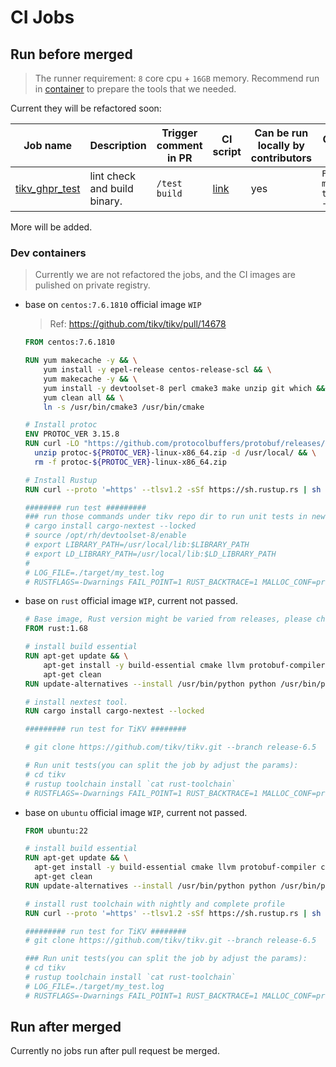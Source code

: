 CI Jobs
===

## Run before merged

> The runner requirement: `8` core cpu + `16GB` memory.
> Recommend run in [container](#dev-containers) to prepare the tools that we needed.


Current they will be refactored soon:

| Job name                                                      | Description                  | Trigger comment in PR | CI script                                                | Can be run locally by contributors | Core Instructions to run locally                       | Runner resouce requirement |
| ------------------------------------------------------------- | ---------------------------- | --------------------- | -------------------------------------------------------- | ---------------------------------- | ------------------------------------------------------ | -------------------------- |
| [tikv_ghpr_test](/jenkins/jobs/ci/tikv/tikv/ghpr_test.groovy) | lint check and build binary. | `/test build`         | [link](/jenkins/pipelines/ci/tikv/tikv_ghpr_test.groovy) | yes                                | `FAIL_POINT=1=1 make test_with_nextest -j <cpu-cores>` | 8 core cpu, 16GB memory    |

More will be added.

### Dev containers

> Currently we are not refactored the jobs, and the CI images are pulished on private registry.

- base on `centos:7.6.1810` official image `WIP`
  > Ref: https://github.com/tikv/tikv/pull/14678
  ```Dockerfile
  FROM centos:7.6.1810

  RUN yum makecache -y && \
      yum install -y epel-release centos-release-scl && \
      yum makecache -y && \
      yum install -y devtoolset-8 perl cmake3 make unzip git which && \
      yum clean all && \
      ln -s /usr/bin/cmake3 /usr/bin/cmake

  # Install protoc
  ENV PROTOC_VER 3.15.8
  RUN curl -LO "https://github.com/protocolbuffers/protobuf/releases/download/v${PROTOC_VER}/protoc-${PROTOC_VER}-linux-x86_64.zip" && \
    unzip protoc-${PROTOC_VER}-linux-x86_64.zip -d /usr/local/ && \
    rm -f protoc-${PROTOC_VER}-linux-x86_64.zip

  # Install Rustup
  RUN curl --proto '=https' --tlsv1.2 -sSf https://sh.rustup.rs | sh -s -- --profile complete --default-toolchain none -y  

  ######## run test #########
  ### run those commands under tikv repo dir to run unit tests in new terminal to reload your PATH environment variable:
  # cargo install cargo-nextest --locked
  # source /opt/rh/devtoolset-8/enable
  # export LIBRARY_PATH=/usr/local/lib:$LIBRARY_PATH
  # export LD_LIBRARY_PATH=/usr/local/lib:$LD_LIBRARY_PATH
  #
  # LOG_FILE=./target/my_test.log
  # RUSTFLAGS=-Dwarnings FAIL_POINT=1 RUST_BACKTRACE=1 MALLOC_CONF=prof:true,prof_active:false CI=1 make test
  ```

- base on `rust` official image `WIP`, current not passed.
    ```Dockerfile
    # Base image, Rust version might be varied from releases, please check the Cargo.toml before setting the correct version.
    FROM rust:1.68

    # install build essential
    RUN apt-get update && \
        apt-get install -y build-essential cmake llvm protobuf-compiler python3 && \
        apt-get clean
    RUN update-alternatives --install /usr/bin/python python /usr/bin/python3 1

    # install nextest tool.
    RUN cargo install cargo-nextest --locked

    ######### run test for TiKV ########

    # git clone https://github.com/tikv/tikv.git --branch release-6.5  

    # Run unit tests(you can split the job by adjust the params):
    # cd tikv
    # rustup toolchain install `cat rust-toolchain`
    # RUSTFLAGS=-Dwarnings FAIL_POINT=1 RUST_BACKTRACE=1 MALLOC_CONF=prof:true,prof_active:false CI=1 make test_with_nextest
    ```

- base on `ubuntu` official image `WIP`, current not passed.
  ```Dockerfile
  FROM ubuntu:22

  # install build essential
  RUN apt-get update && \
    apt-get install -y build-essential cmake llvm protobuf-compiler curl git python3 && \
    apt-get clean
  RUN update-alternatives --install /usr/bin/python python /usr/bin/python3 1

  # install rust toolchain with nightly and complete profile
  RUN curl --proto '=https' --tlsv1.2 -sSf https://sh.rustup.rs | sh
  
  ######### run test for TiKV ########
  # git clone https://github.com/tikv/tikv.git --branch release-6.5
  
  ### Run unit tests(you can split the job by adjust the params):
  # cd tikv
  # rustup toolchain install `cat rust-toolchain`
  # LOG_FILE=./target/my_test.log
  # RUSTFLAGS=-Dwarnings FAIL_POINT=1 RUST_BACKTRACE=1 MALLOC_CONF=prof:true,prof_active:false CI=1 make test_with_nextest
  ```

## Run after merged

Currently no jobs run after pull request be merged.
